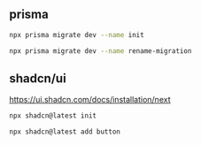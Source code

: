 ## prisma

``` sh
npx prisma migrate dev --name init

npx prisma migrate dev --name rename-migration
```

## shadcn/ui

https://ui.shadcn.com/docs/installation/next

``` sh
npx shadcn@latest init

npx shadcn@latest add button
```
